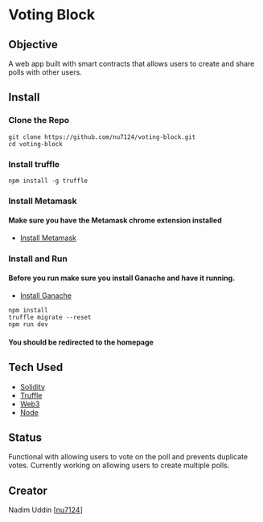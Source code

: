 # Voting Block

## Objective
A web app built with smart contracts that allows users to create and share polls with other users.

## Install

### Clone the Repo
```shell
git clone https://github.com/nu7124/voting-block.git
cd voting-block
```

### Install truffle
```shell
npm install -g truffle
```

### Install Metamask
#### Make sure you have the Metamask chrome extension installed
* [Install Metamask](https://metamask.io/)

### Install and Run
#### Before you run make sure you install Ganache and have it running. 
* [Install Ganache](http://truffleframework.com/ganache/)

```shell
npm install
truffle migrate --reset
npm run dev
```
#### You should be redirected to the homepage

## Tech Used
* [Solidity](http://solidity.readthedocs.io/en/v0.4.24/)
* [Truffle](http://truffleframework.com/)
* [Web3](https://github.com/ethereum/web3.js/)
* [Node](https://nodejs.org/en/)

## Status
Functional with allowing users to vote on the poll and prevents duplicate votes. Currently working on allowing users to create multiple polls.

## Creator 
Nadim Uddin [[nu7124](https://github.com/nu7124)]